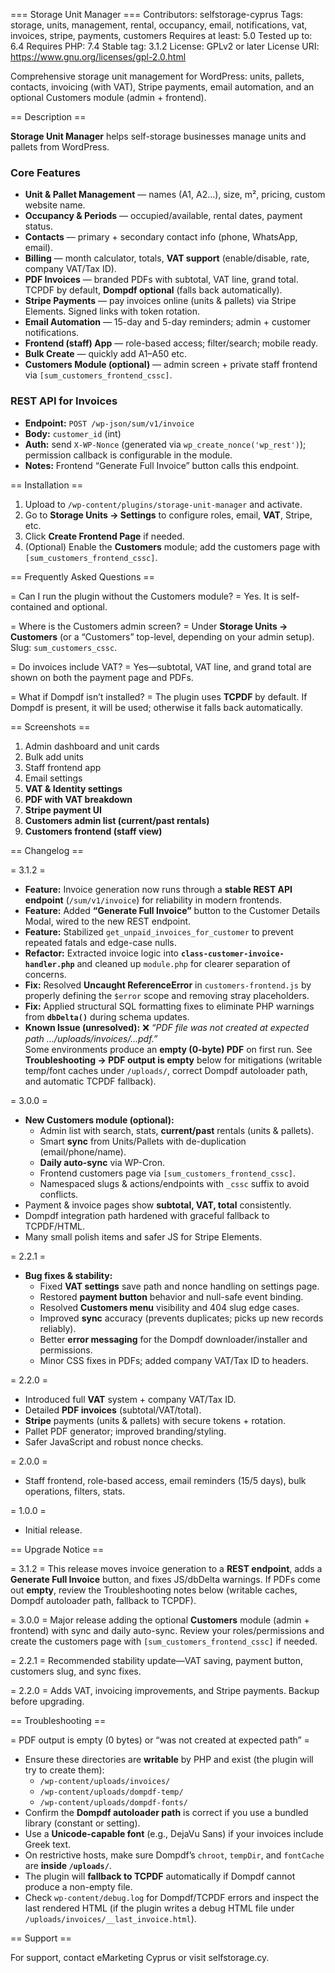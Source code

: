 === Storage Unit Manager ===
Contributors: selfstorage-cyprus
Tags: storage, units, management, rental, occupancy, email, notifications, vat, invoices, stripe, payments, customers
Requires at least: 5.0
Tested up to: 6.4
Requires PHP: 7.4
Stable tag: 3.1.2
License: GPLv2 or later
License URI: https://www.gnu.org/licenses/gpl-2.0.html

Comprehensive storage unit management for WordPress: units, pallets, contacts, invoicing (with VAT), Stripe payments, email automation, and an optional Customers module (admin + frontend).

== Description ==

**Storage Unit Manager** helps self-storage businesses manage units and pallets from WordPress.

### Core Features
- **Unit & Pallet Management** — names (A1, A2…), size, m², pricing, custom website name.
- **Occupancy & Periods** — occupied/available, rental dates, payment status.
- **Contacts** — primary + secondary contact info (phone, WhatsApp, email).
- **Billing** — month calculator, totals, **VAT support** (enable/disable, rate, company VAT/Tax ID).
- **PDF Invoices** — branded PDFs with subtotal, VAT line, grand total. TCPDF by default, **Dompdf optional** (falls back automatically).
- **Stripe Payments** — pay invoices online (units & pallets) via Stripe Elements. Signed links with token rotation.
- **Email Automation** — 15-day and 5-day reminders; admin + customer notifications.
- **Frontend (staff) App** — role-based access; filter/search; mobile ready.
- **Bulk Create** — quickly add A1–A50 etc.
- **Customers Module (optional)** — admin screen + private staff frontend via `[sum_customers_frontend_cssc]`.

### REST API for Invoices
- **Endpoint:** `POST /wp-json/sum/v1/invoice`
- **Body:** `customer_id` (int)
- **Auth:** send `X-WP-Nonce` (generated via `wp_create_nonce('wp_rest')`); permission callback is configurable in the module.
- **Notes:** Frontend “Generate Full Invoice” button calls this endpoint.

== Installation ==

1. Upload to `/wp-content/plugins/storage-unit-manager` and activate.
2. Go to **Storage Units → Settings** to configure roles, email, **VAT**, Stripe, etc.
3. Click **Create Frontend Page** if needed.  
4. (Optional) Enable the **Customers** module; add the customers page with `[sum_customers_frontend_cssc]`.

== Frequently Asked Questions ==

= Can I run the plugin without the Customers module? =
Yes. It is self-contained and optional.

= Where is the Customers admin screen? =
Under **Storage Units → Customers** (or a “Customers” top-level, depending on your admin setup). Slug: `sum_customers_cssc`.

= Do invoices include VAT? =
Yes—subtotal, VAT line, and grand total are shown on both the payment page and PDFs.

= What if Dompdf isn’t installed? =
The plugin uses **TCPDF** by default. If Dompdf is present, it will be used; otherwise it falls back automatically.

== Screenshots ==

1. Admin dashboard and unit cards
2. Bulk add units
3. Staff frontend app
4. Email settings
5. **VAT & Identity settings**
6. **PDF with VAT breakdown**
7. **Stripe payment UI**
8. **Customers admin list (current/past rentals)**
9. **Customers frontend (staff view)**

== Changelog ==

= 3.1.2 =
* **Feature:** Invoice generation now runs through a **stable REST API endpoint** (`/sum/v1/invoice`) for reliability in modern frontends.
* **Feature:** Added **“Generate Full Invoice”** button to the Customer Details Modal, wired to the new REST endpoint.
* **Feature:** Stabilized `get_unpaid_invoices_for_customer` to prevent repeated fatals and edge-case nulls.
* **Refactor:** Extracted invoice logic into **`class-customer-invoice-handler.php`** and cleaned up `module.php` for clearer separation of concerns.
* **Fix:** Resolved **Uncaught ReferenceError** in `customers-frontend.js` by properly defining the `$error` scope and removing stray placeholders.
* **Fix:** Applied structural SQL formatting fixes to eliminate PHP warnings from **`dbDelta()`** during schema updates.
* **Known Issue (unresolved):** ❌ *“PDF file was not created at expected path …/uploads/invoices/…pdf.”*  
  Some environments produce an **empty (0-byte) PDF** on first run. See **Troubleshooting → PDF output is empty** below for mitigations (writable temp/font caches under `/uploads/`, correct Dompdf autoloader path, and automatic TCPDF fallback).

= 3.0.0 =
* **New Customers module (optional):**
  * Admin list with search, stats, **current/past** rentals (units & pallets).
  * Smart **sync** from Units/Pallets with de-duplication (email/phone/name).
  * **Daily auto-sync** via WP-Cron.
  * Frontend customers page via `[sum_customers_frontend_cssc]`.
  * Namespaced slugs & actions/endpoints with `_cssc` suffix to avoid conflicts.
* Payment & invoice pages show **subtotal, VAT, total** consistently.
* Dompdf integration path hardened with graceful fallback to TCPDF/HTML.
* Many small polish items and safer JS for Stripe Elements.

= 2.2.1 =
* **Bug fixes & stability:**
  * Fixed **VAT settings** save path and nonce handling on settings page.
  * Restored **payment button** behavior and null-safe event binding.
  * Resolved **Customers menu** visibility and 404 slug edge cases.
  * Improved **sync** accuracy (prevents duplicates; picks up new records reliably).
  * Better **error messaging** for the Dompdf downloader/installer and permissions.
  * Minor CSS fixes in PDFs; added company VAT/Tax ID to headers.

= 2.2.0 =
* Introduced full **VAT** system + company VAT/Tax ID.
* Detailed **PDF invoices** (subtotal/VAT/total).
* **Stripe** payments (units & pallets) with secure tokens + rotation.
* Pallet PDF generator; improved branding/styling.
* Safer JavaScript and robust nonce checks.

= 2.0.0 =
* Staff frontend, role-based access, email reminders (15/5 days), bulk operations, filters, stats.

= 1.0.0 =
* Initial release.

== Upgrade Notice ==

= 3.1.2 =
This release moves invoice generation to a **REST endpoint**, adds a **Generate Full Invoice** button, and fixes JS/dbDelta warnings. If PDFs come out **empty**, review the Troubleshooting notes below (writable caches, Dompdf autoloader path, fallback to TCPDF).

= 3.0.0 =
Major release adding the optional **Customers** module (admin + frontend) with sync and daily auto-sync. Review your roles/permissions and create the customers page with `[sum_customers_frontend_cssc]` if needed.

= 2.2.1 =
Recommended stability update—VAT saving, payment button, customers slug, and sync fixes.

= 2.2.0 =
Adds VAT, invoicing improvements, and Stripe payments. Backup before upgrading.

== Troubleshooting ==

= PDF output is empty (0 bytes) or “was not created at expected path” =
- Ensure these directories are **writable** by PHP and exist (the plugin will try to create them):  
  - `/wp-content/uploads/invoices/`  
  - `/wp-content/uploads/dompdf-temp/`  
  - `/wp-content/uploads/dompdf-fonts/`
- Confirm the **Dompdf autoloader path** is correct if you use a bundled library (constant or setting).  
- Use a **Unicode-capable font** (e.g., DejaVu Sans) if your invoices include Greek text.  
- On restrictive hosts, make sure Dompdf’s `chroot`, `tempDir`, and `fontCache` are **inside `/uploads/`**.  
- The plugin will **fallback to TCPDF** automatically if Dompdf cannot produce a non-empty file.  
- Check `wp-content/debug.log` for Dompdf/TCPDF errors and inspect the last rendered HTML (if the plugin writes a debug HTML file under `/uploads/invoices/__last_invoice.html`).

== Support ==

For support, contact eMarketing Cyprus or visit selfstorage.cy.
